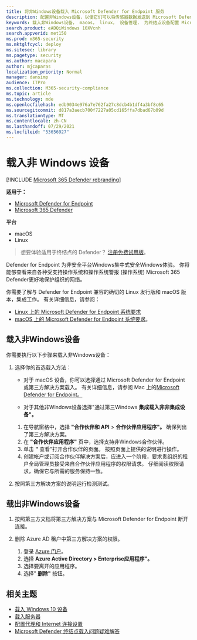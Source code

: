 ```yaml
---
title: 将非Windows设备载入 Microsoft Defender for Endpoint 服务
description: 配置非Windows设备，以便它们可以将传感器数据发送到 Microsoft Defender for Endpoint 服务。
keywords: 载入非Windows设备， macos， linux， 设备管理， 为终结点设备配置 Microsoft Defender
search.product: eADQiWindows 10XVcnh
search.appverid: met150
ms.prod: m365-security
ms.mktglfcycl: deploy
ms.sitesec: library
ms.pagetype: security
ms.author: macapara
author: mjcaparas
localization_priority: Normal
manager: dansimp
audience: ITPro
ms.collection: M365-security-compliance
ms.topic: article
ms.technology: mde
ms.openlocfilehash: edb9034e976a7e762fa27c8dcb4b1df4a3bf8c65
ms.sourcegitcommit: d817a3aecb700f7227a05cd165ffa7dbad67b09d
ms.translationtype: MT
ms.contentlocale: zh-CN
ms.lasthandoff: 07/29/2021
ms.locfileid: "53656927"
---
```

# <a name="onboard-non-windows-devices"></a>载入非 Windows 设备

[!INCLUDE [Microsoft 365 Defender rebranding](../../includes/microsoft-defender.md)]


**适用于：**
- [Microsoft Defender for Endpoint](https://go.microsoft.com/fwlink/p/?linkid=2154037)
- [Microsoft 365 Defender](https://go.microsoft.com/fwlink/?linkid=2118804)

**平台**
- macOS
- Linux

> 想要体验适用于终结点的 Defender？ [注册免费试用版](https://signup.microsoft.com/create-account/signup?products=7f379fee-c4f9-4278-b0a1-e4c8c2fcdf7e&ru=https://aka.ms/MDEp2OpenTrial?ocid=docs-wdatp-nonwindows-abovefoldlink)。

Defender for Endpoint 为非安全平台Windows集中式安全Windows体验。 你将能够查看来自各种受支持操作系统和操作系统警报 (操作系统) Microsoft 365 Defender更好地保护组织的网络。 

你需要了解与 Defender for Endpoint 兼容的确切的 Linux 发行版和 macOS 版本，集成工作。 有关详细信息，请参阅：
- [Linux 上的 Microsoft Defender for Endpoint 系统要求](microsoft-defender-endpoint-linux.md#system-requirements)  
- [macOS 上的 Microsoft Defender for Endpoint 系统要求](microsoft-defender-endpoint-mac.md#system-requirements)。

## <a name="onboarding-non-windows-devices"></a>载入非Windows设备
你需要执行以下步骤来载入非Windows设备：
1. 选择你的首选载入方法：

   - 对于 macOS 设备，你可以选择通过 Microsoft Defender for Endpoint 或第三方解决方案载入。 有关详细信息，请参阅 Mac 上的[Microsoft Defender for Endpoint。](/microsoft-365/security/defender-endpoint/microsoft-defender-endpoint-mac)

   - 对于其他非Windows设备选择"通过第三Windows **集成载入非非集成设备"。**   
    1. 在导航窗格中，选择 **"合作伙伴和 API**  >  **合作伙伴应用程序"。** 确保列出了第三方解决方案。
    2. 在 **"合作伙伴应用程序"** 页中，选择支持非Windows合作伙伴。
    3. 单击 **"** 查看"打开合作伙伴的页面。 按照页面上提供的说明进行操作。
    4. 创建帐户或订阅合作伙伴解决方案后，应进入一个阶段，要求贵组织的租户全局管理员接受来自合作伙伴应用程序的权限请求。 仔细阅读权限请求，确保它与所需的服务保持一致。 
        
2. 按照第三方解决方案的说明运行检测测试。

## <a name="offboard-non-windows-devices"></a>载出非Windows设备

1. 按照第三方文档将第三方解决方案与 Microsoft Defender for Endpoint 断开连接。

2. 删除 Azure AD 租户中第三方解决方案的权限。
   1. 登录 [Azure 门户](https://portal.azure.com)。
   2. 选择 **Azure Active Directory > Enterprise应用程序"。**
   3. 选择要离开的应用程序。
   4. 选择" **删除"** 按钮。


## <a name="related-topics"></a>相关主题
- [载入 Windows 10 设备](configure-endpoints.md)
- [载入服务器](configure-server-endpoints.md)
- [配置代理和 Internet 连接设置](configure-proxy-internet.md)
- [Microsoft Defender 终结点载入问题疑难解答](troubleshoot-onboarding.md)
